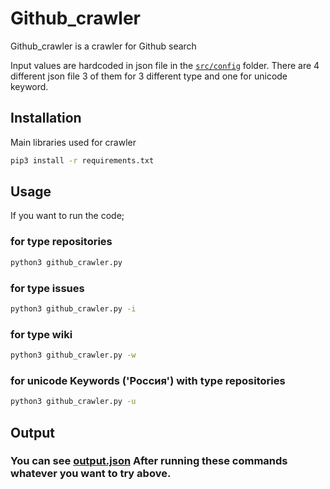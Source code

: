 # Github_crawler
Github_crawler is a crawler for Github search <br />

Input values are hardcoded in json file in the [`src/config`](https://github.com/saidalizada/Github_crawler/tree/main/src/config) folder. There are 4 different json file 3 of them for 3 different type and one for unicode keyword.<br />
## Installation

Main libraries used for crawler
```bash
pip3 install -r requirements.txt
```

## Usage

If you want to run the code;
### for type repositories

```bash
python3 github_crawler.py
```

### for type issues

```bash
python3 github_crawler.py -i
```

### for type wiki

```bash
python3 github_crawler.py -w
```

### for unicode Keywords ('Россия') with type repositories
```bash
python3 github_crawler.py -u
```

## Output

### You can see [output.json](/src/config/output.json) After running these commands whatever you want to try above.

